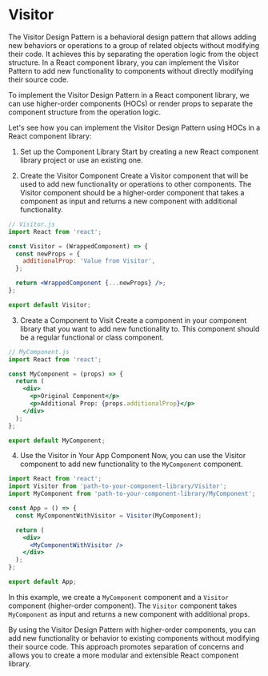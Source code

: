 # Visitor

The Visitor Design Pattern is a behavioral design pattern that allows adding new behaviors or operations to a group of related objects without modifying their code. It achieves this by separating the operation logic from the object structure. In a React component library, you can implement the Visitor Pattern to add new functionality to components without directly modifying their source code.

To implement the Visitor Design Pattern in a React component library, we can use higher-order components (HOCs) or render props to separate the component structure from the operation logic.

Let's see how you can implement the Visitor Design Pattern using HOCs in a React component library:

1. Set up the Component Library
Start by creating a new React component library project or use an existing one.

2. Create the Visitor Component
Create a Visitor component that will be used to add new functionality or operations to other components. The Visitor component should be a higher-order component that takes a component as input and returns a new component with additional functionality.

```jsx
// Visitor.js
import React from 'react';

const Visitor = (WrappedComponent) => {
  const newProps = {
    additionalProp: 'Value from Visitor',
  };

  return <WrappedComponent {...newProps} />;
};

export default Visitor;
```

3. Create a Component to Visit
Create a component in your component library that you want to add new functionality to. This component should be a regular functional or class component.

```jsx
// MyComponent.js
import React from 'react';

const MyComponent = (props) => {
  return (
    <div>
      <p>Original Component</p>
      <p>Additional Prop: {props.additionalProp}</p>
    </div>
  );
};

export default MyComponent;
```

4. Use the Visitor in Your App Component
Now, you can use the Visitor component to add new functionality to the `MyComponent` component.

```jsx
import React from 'react';
import Visitor from 'path-to-your-component-library/Visitor';
import MyComponent from 'path-to-your-component-library/MyComponent';

const App = () => {
  const MyComponentWithVisitor = Visitor(MyComponent);

  return (
    <div>
      <MyComponentWithVisitor />
    </div>
  );
};

export default App;
```

In this example, we create a `MyComponent` component and a `Visitor` component (higher-order component). The `Visitor` component takes `MyComponent` as input and returns a new component with additional props.

By using the Visitor Design Pattern with higher-order components, you can add new functionality or behavior to existing components without modifying their source code. This approach promotes separation of concerns and allows you to create a more modular and extensible React component library.